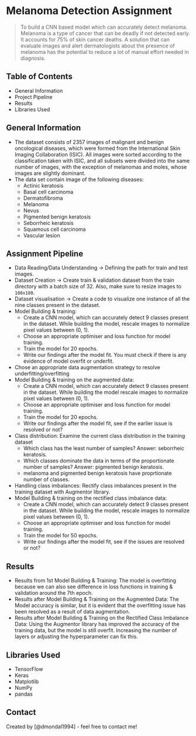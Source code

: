 # Melanoma Detection Assignment 
> To build a CNN based model which can accurately detect melanoma. Melanoma is a type of cancer that can be deadly if not detected early. It accounts for 75% of skin cancer deaths. A solution that can evaluate images and alert dermatologists about the presence of melanoma has the potential to reduce a lot of manual effort needed in diagnosis.


## Table of Contents
* General Information
* Project Pipeline
* Results
* Libraries Used


## General Information
- The dataset consists of 2357 images of malignant and benign oncological diseases, which were formed from the International Skin Imaging Collaboration (ISIC). All images were sorted according to the classification taken with ISIC, and all subsets were divided into the same number of images, with the exception of melanomas and moles, whose images are slightly dominant. 
- The data set contain image of the following diseases:
  - Actinic keratosis
  - Basal cell carcinoma
  - Dermatofibroma
  - Melanoma
  - Nevus
  - Pigmented benign keratosis
  - Seborrheic keratosis
  - Squamous cell carcinoma
  - Vascular lesion


## Assignment Pipeline
* Data Reading/Data Understanding → Defining the path for train and test images. 
* Dataset Creation → Create train & validation dataset from the train directory with a batch size of 32. Also, make sure to resize images to `180x180`.
* Dataset visualisation → Create a code to visualize one instance of all the nine classes present in the dataset. 
* Model Building & training: 
  - Create a CNN model, which can accurately detect 9 classes present in the dataset. While building the model, rescale images to normalize pixel values between (0, 1).
  - Choose an appropriate optimiser and loss function for model training.
  - Train the model for 20 epochs.
  - Write our findings after the model fit. You must check if there is any evidence of model overfit or underfit.
* Chose an appropriate data augmentation strategy to resolve underfitting/overfitting
* Model Building & training on the augmented data:
  - Create a CNN model, which can accurately detect 9 classes present in the dataset. While building the model rescale images to normalize pixel values between (0, 1).
  - Choose an appropriate optimiser and loss function for model training.
  - Train the model for 20 epochs.
  - Write our findings after the model fit, see if the earlier issue is resolved or not?
* Class distribution: Examine the current class distribution in the training dataset 
  - Which class has the least number of samples? Answer: seborrheic keratosis.
  - Which classes dominate the data in terms of the proportionate number of samples? Answer: pigmented benign keratosis.
  - melanoma and pigmented benign keratosis have proprtionate number of classes.
* Handling class imbalances: Rectify class imbalances present in the training dataset with Augmentor library.
* Model Building & training on the rectified class imbalance data:
  - Create a CNN model, which can accurately detect 9 classes present in the dataset. While building the model, rescale images to normalize pixel values between (0, 1).
  - Choose an appropriate optimiser and loss function for model training.
  - Train the model for 50 epochs.
  - Write our findings after the model fit, see if the issues are resolved or not?

## Results
- Results from 1st Model Building & Training: The model is overfitting because we can also see difference in loss functions in training & validation around the 7th epoch.
- Results after Model Building & Training on the Augmented Data: The Model accuracy is similar, but it is evident that the overfitting issue has been resolved as a result of data augmentation.
- Results after Model Building & Training on the Rectified Class Imbalance Data: Using the Augmentor library has improved the accuracy of the training data, but the model is still overfit. Increasing the number of layers or adjusting the hyperparameter can fix this.


## Libraries Used
- TensorFlow
- Keras
- Matplotlib
- NumPy
- pandas


## Contact
Created by [@dmondal1994] - feel free to contact me!


<!-- Optional -->
<!-- ## License -->
<!-- This project is open source and available under the [... License](). -->

<!-- You don't have to include all sections - just the one's relevant to your project -->
